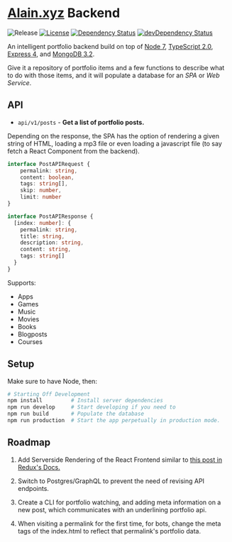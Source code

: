 # [Alain.xyz](https://alain.xyz) Backend

![Release][release-img] [![License][license-img]][license-url] [![Dependency Status][david-img]][david-url] [![devDependency Status][david-dev-img]][david-dev-url]

An intelligent portfolio backend build on top of [Node 7](https://nodejs.org/en/), [TypeScript 2.0](http://www.typescriptlang.org/), [Express 4](https://expressjs.com/), and [MongoDB 3.2](http://mongodb.org/).

Give it a repository of portfolio items and a few functions to describe what to do with those items, and it will populate a database for an *SPA* or *Web Service*.

## API

- `api/v1/posts` - **Get a list of portfolio posts.**

Depending on the response, the SPA has the option of rendering a given string of HTML, loading a mp3 file or even loading a javascript file (to say fetch a React Component from the backend).

```ts
interface PostAPIRequest {
    permalink: string,
    content: boolean,
    tags: string[],
    skip: number,
    limit: number
}

interface PostAPIResponse {
  [index: number]: {
    permalink: string,
    title: string,
    description: string,
    content: string,
    tags: string[]
  }
}
```

Supports:

- Apps
- Games
- Music
- Movies
- Books
- Blogposts
- Courses

## Setup

Make sure to have Node, then:

```bash
# Starting Off Development
npm install         # Install server dependencies
npm run develop     # Start developing if you need to
npm run build       # Populate the database
npm run production  # Start the app perpetually in production mode.
```

## Roadmap

1. Add Serverside Rendering of the React Frontend similar to [this post in Redux's Docs.](http://redux.js.org/docs/recipes/ServerRendering.html)

2. Switch to Postgres/GraphQL to prevent the need of revising API endpoints.

3. Create a CLI for portfolio watching, and adding meta information on a new post, which communicates with an underlining portfolio api. 

4. When visiting a permalink for the first time, for bots, change the meta tags of the index.html to reflect that permalink's portfolio data.

[website-url]: https://alain.xyz
[release-img]: https://img.shields.io/badge/release-0.3.0-4dbfcc.svg?style=flat-square
[license-img]: http://img.shields.io/:license-mit-blue.svg?style=flat-square
[license-url]: https://opensource.org/licenses/MIT
[david-url]: https://david-dm.org/alaingalvan/alain.xyz?path=backend
[david-img]: https://david-dm.org/alaingalvan/alain.xyz.svg?path=backend&style=flat-square
[david-dev-url]: https://david-dm.org/alaingalvan/alain.xyz?path=backend#info=devDependencies
[david-dev-img]: https://david-dm.org/alaingalvan/alain.xyz/dev-status.svg?path=frontend&style=flat-square
